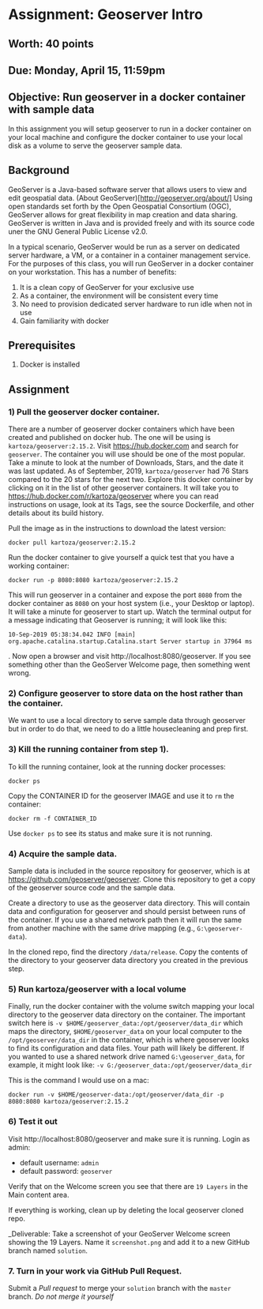 # Assignment: Geoserver Intro
## Worth: 40 points
## Due: Monday, April 15, 11:59pm

## Objective: Run geoserver in a docker container with sample data

In this assignment you will setup geoserver to run in a docker container on your local machine and configure the docker container to use your local disk as a volume to serve the geoserver sample data. 

## Background
GeoServer is a Java-based software server that allows users to view and edit geospatial data. (About GeoServer)[http://geoserver.org/about/] Using open standards set forth by the Open Geospatial Consortium (OGC), GeoServer allows for great flexibility in map creation and data sharing. GeoServer is written in Java and is provided freely and with its source code uner the GNU General Public License v2.0.

In a typical scenario, GeoServer would be run as a server on dedicated server hardware, a VM, or a container in a container management service. For the purposes of this class, you will run GeoServer in a docker container on your workstation. This has a number of benefits:
1) It is a clean copy of GeoServer for your exclusive use
2) As a container, the environment will be consistent every time
3) No need to provision dedicated server hardware to run idle when not in use
4) Gain familiarity with docker

## Prerequisites
1) Docker is installed

## Assignment

### 1) Pull the geoserver docker container.

There are a number of geoserver docker containers which have been created and published on docker hub. The one will be using is `kartoza/geoserver:2.15.2`. Visit https://hub.docker.com and search for `geoserver`. The container you will use should be one of the most popular. Take a minute to look at the number of Downloads, Stars, and the date it was last updated. As of September, 2019, `kartoza/geoserver` had 76 Stars compared to the 20 stars for the next two. Explore this docker container by clicking on it in the list of other geoserver containers. It will take you to https://hub.docker.com/r/kartoza/geoserver where you can read instructions on usage, look at its Tags, see the source Dockerfile, and other details about its build history.

Pull the image as in the instructions to download the latest version:

```
docker pull kartoza/geoserver:2.15.2
```

Run the docker container to give yourself a quick test that you have a working container:

```
docker run -p 8080:8080 kartoza/geoserver:2.15.2
```

This will run geoserver in a container and expose the port `8080` from the docker container as `8080` on your host system (i.e., your Desktop or laptop). It will take a minute for geoserver to start up. Watch the terminal output for a message indicating that Geoserver is running; it will look like this: 
```
10-Sep-2019 05:38:34.042 INFO [main] org.apache.catalina.startup.Catalina.start Server startup in 37964 ms
```
. Now open a browser and visit http://localhost:8080/geoserver. If you see something other than the GeoServer Welcome page, then something went wrong.

### 2) Configure geoserver to store data on the host rather than the container.

We want to use a local directory to serve sample data through geoserver but in order to do that, we need to do a little housecleaning and prep first.

### 3) Kill the running container from step 1). 
To kill the running container, look at the running docker processes:
```
docker ps
```
Copy the CONTAINER ID for the geoserver IMAGE and use it to `rm` the container:
```
docker rm -f CONTAINER_ID
```
Use `docker ps` to see its status and make sure it is not running.

### 4) Acquire the sample data. 
Sample data is included in the source repository for geoserver, which is at https://github.com/geoserver/geoserver. Clone this repository to get a copy of the geoserver source code and the sample data. 

Create a directory to use as the geoserver data directory. This will contain data and configuration for geoserver and should persist between runs of the container. If you use a shared network path then it will run the same from another machine with the same drive mapping (e.g., `G:\geoserver-data`). 

In the cloned repo, find the directory `/data/release`. Copy the contents of the directory to your geoserver data directory you created in the previous step.

### 5) Run kartoza/geoserver with a local volume
Finally, run the docker container with the volume switch mapping your local directory to the geoserver data directory on the container. The important switch here is `-v $HOME/geoserver_data:/opt/geoserver/data_dir` which maps the directory, `$HOME/geoserver_data` on your local computer to the `/opt/geoserver/data_dir` in the container, which is where geoserver looks to find its configuration and data files. Your path will likely be different. If you wanted to use a shared network drive named `G:\geoserver_data`, for example, it might look like: `-v G:/geoserver_data:/opt/geoserver/data_dir`

This is the command I would use on a mac:

```
docker run -v $HOME/geoserver-data:/opt/geoserver/data_dir -p 8080:8080 kartoza/geoserver:2.15.2
```

### 6) Test it out
Visit http://localhost:8080/geoserver and make sure it is running. Login as admin:
- default username: `admin`
- default password: `geoserver`

Verify that on the Welcome screen you see that there are `19 Layers` in the Main content area. 

If everything is working, clean up by deleting the local geoserver cloned repo.

_Deliverable: Take a screenshot of your GeoServer Welcome screen showing the 19 Layers. Name it `screenshot.png` and add it to a new GitHub branch named `solution`. 

### 7. Turn in your work via GitHub Pull Request. 

Submit a *Pull request* to merge your `solution` branch with the `master` branch. _Do not merge it yourself_

